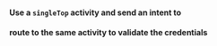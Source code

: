 #### Use a `singleTop` activity and send an intent to
#### route to the same activity to validate the credentials